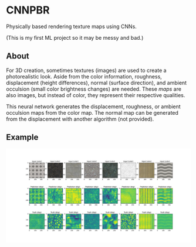 # CNNPBR

Physically based rendering texture maps using CNNs.

(This is my first ML project so it may be messy and bad.)

## About

For 3D creation, sometimes textures (images) are used to create a photorealistic look.
Aside from the color information, roughness, displacement (height differences), normal
(surface direction), and ambient occulsion (small color brightness changes) are needed.
These *maps* are also images, but instead of color, they represent their respective
qualities.

This neural network generates the displacement, roughness, or ambient occulsion maps from
the color map. The normal map can be generated from the displacement with another
algorithm (not provided).

## Example

![](https://github.com/phuang1024/cnnpbr/blob/master/results.jpg?raw=true)

